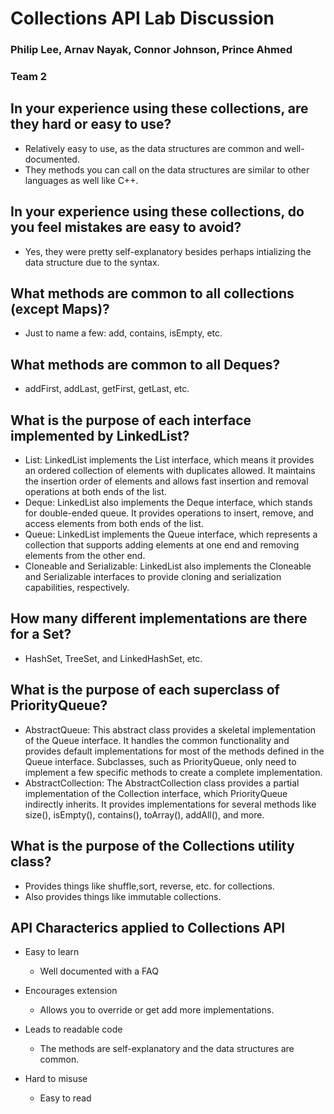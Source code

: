 # Collections API Lab Discussion

### Philip Lee, Arnav Nayak, Connor Johnson, Prince Ahmed

### Team 2

## In your experience using these collections, are they hard or easy to use?

* Relatively easy to use, as the data structures are common and well-documented.
* They methods you can call on the data structures are similar to other languages as well like C++.

## In your experience using these collections, do you feel mistakes are easy to avoid?

* Yes, they were pretty self-explanatory besides perhaps intializing the data structure due to the
  syntax.

## What methods are common to all collections (except Maps)?

* Just to name a few: add, contains, isEmpty, etc.

## What methods are common to all Deques?

* addFirst, addLast, getFirst, getLast, etc.

## What is the purpose of each interface implemented by LinkedList?

* List: LinkedList implements the List interface, which means it provides an ordered collection of
  elements with duplicates allowed. It maintains the insertion order of elements and allows fast
  insertion and removal operations at both ends of the list.
* Deque: LinkedList also implements the Deque interface, which stands for double-ended queue. It
  provides operations to insert, remove, and access elements from both ends of the list.
* Queue: LinkedList implements the Queue interface, which represents a collection that supports
  adding elements at one end and removing elements from the other end.
* Cloneable and Serializable: LinkedList also implements the Cloneable and Serializable interfaces
  to provide cloning and serialization capabilities, respectively.

## How many different implementations are there for a Set?

* HashSet, TreeSet, and LinkedHashSet, etc.

## What is the purpose of each superclass of PriorityQueue?

* AbstractQueue: This abstract class provides a skeletal implementation of the Queue interface. It
  handles the common functionality and provides default implementations for most of the methods
  defined in the Queue interface. Subclasses, such as PriorityQueue, only need to implement a few
  specific methods to create a complete implementation.
* AbstractCollection: The AbstractCollection class provides a partial implementation of the
  Collection interface, which PriorityQueue indirectly inherits. It provides implementations for
  several methods like size(), isEmpty(), contains(), toArray(), addAll(), and more.

## What is the purpose of the Collections utility class?

* Provides things like shuffle,sort, reverse, etc. for collections.
* Also provides things like immutable collections.

## API Characterics applied to Collections API

* Easy to learn
    * Well documented with a FAQ

* Encourages extension
    * Allows you to override or get add more implementations.

* Leads to readable code
    * The methods are self-explanatory and the data structures are common.

* Hard to misuse
    * Easy to read
 
 